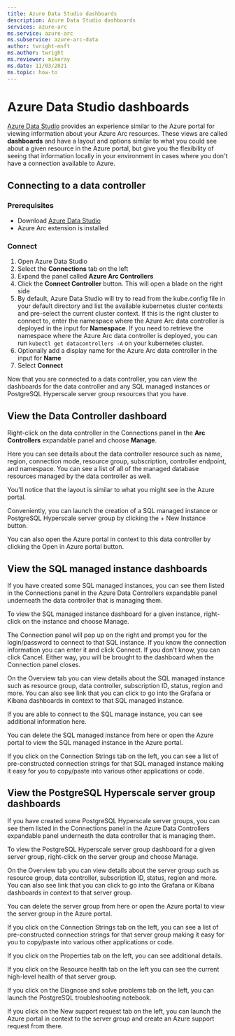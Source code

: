 ```yaml
---
title: Azure Data Studio dashboards
description: Azure Data Studio dashboards
services: azure-arc
ms.service: azure-arc
ms.subservice: azure-arc-data
author: twright-msft
ms.author: twright
ms.reviewer: mikeray
ms.date: 11/03/2021
ms.topic: how-to
---
```


# Azure Data Studio dashboards

[Azure Data Studio](/sql/azure-data-studio/what-is) provides an experience similar to the Azure portal for viewing information about your Azure Arc resources.  These views are called **dashboards** and have a layout and options similar to what you could see about a given resource in the Azure portal, but give you the flexibility of seeing that information locally in your environment in cases where you don't have a connection available to Azure.


## Connecting to a data controller

### Prerequisites

- Download [Azure Data Studio](/sql/azure-data-studio/download-azure-data-studio)
- Azure Arc extension is installed



### Connect

1. Open Azure Data Studio
2. Select the **Connections** tab on the left
3. Expand the panel called **Azure Arc Controllers**
4. Click the **Connect Controller** button. This will open a blade on the right side
5. By default, Azure Data Studio will try to read from the kube.config file in your default directory and list the available kubernetes cluster contexts and pre-select the current cluster context. If this is the right cluster to connect to, enter the namespace where the Azure Arc data controller is deployed in the input for **Namespace**. If you need to retrieve the namespace where the Azure Arc data controller is deployed, you can run ```kubectl get datacontrollers -A``` on your kubernetes cluster. 
6. Optionally add a display name for the Azure Arc data controller in the input for **Name**
7. Select **Connect**


Now that you are connected to a data controller, you can view the dashboards for the data controller and any SQL managed instances or PostgreSQL Hyperscale server group resources that you have.

## View the Data Controller dashboard

Right-click on the data controller in the Connections panel in the **Arc Controllers** expandable panel and choose **Manage**.

Here you can see details about the data controller resource such as name, region, connection mode, resource group, subscription, controller endpoint, and namespace.  You can see a list of all of the managed database resources managed by the data controller as well.

You'll notice that the layout is similar to what you might see in the Azure portal.

Conveniently, you can launch the creation of a SQL managed instance or PostgreSQL Hyperscale server group by clicking the + New Instance button.

You can also open the Azure portal in context to this data controller by clicking the Open in Azure portal button.

## View the SQL managed instance dashboards

If you have created some SQL managed instances, you can see them listed in the Connections panel in the Azure Data Controllers expandable panel underneath the data controller that is managing them.

To view the SQL managed instance dashboard for a given instance, right-click on the instance and choose Manage.

The Connection panel will pop up on the right and prompt you for the login/password to connect to that SQL instance. If you know the connection information you can enter it and click Connect.  If you don't know, you can click Cancel.  Either way, you will be brought to the dashboard when the Connection panel closes.

On the Overview tab you can view details about the SQL managed instance such as resource group, data controller, subscription ID, status, region and more.  You can also see link that you can click to go into the Grafana or Kibana dashboards in context to that SQL managed instance.

If you are able to connect to the SQL manage instance, you can see additional information here.

You can delete the SQL managed instance from here or open the Azure portal to view the SQL managed instance in the Azure portal.

If you click on the Connection Strings tab on the left, you can see a list of pre-constructed connection strings for that SQL managed instance making it easy for you to copy/paste into various other applications or code.

## View the PostgreSQL Hyperscale server group dashboards

If you have created some PostgreSQL Hyperscale server groups, you can see them listed in the Connections panel in the Azure Data Controllers expandable panel underneath the data controller that is managing them.

To view the PostgreSQL Hyperscale server group dashboard for a given server group, right-click on the server group and choose Manage.

On the Overview tab you can view details about the server group such as resource group, data controller, subscription ID, status, region and more.  You can also see link that you can click to go into the Grafana or Kibana dashboards in context to that server group.

You can delete the server group from here or open the Azure portal to view the server group in the Azure portal.

If you click on the Connection Strings tab on the left, you can see a list of pre-constructed connection strings for that server group making it easy for you to copy/paste into various other applications or code.

If you click on the Properties tab on the left, you can see additional details.

If you click on the Resource health tab on the left you can see the current high-level health of that server group.

If you click on the Diagnose and solve problems tab on the left, you can launch the PostgreSQL troubleshooting notebook.

If you click on the New support request tab on the left, you can launch the Azure portal in context to the server group and create an Azure support request from there.